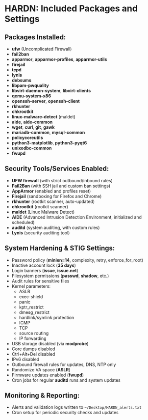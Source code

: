 # HARDN: Included Packages and Settings

## Packages Installed:
- **ufw** (Uncomplicated Firewall)  
- **fail2ban**  
- **apparmor**, **apparmor-profiles**, **apparmor-utils**  
- **firejail**  
- **tcpd**  
- **lynis**  
- **debsums**  
- **libpam-pwquality**  
- **libvirt-daemon-system**, **libvirt-clients**  
- **qemu-system-x86**  
- **openssh-server**, **openssh-client**  
- **rkhunter**  
- **chkrootkit**  
- **linux-malware-detect** (maldet)  
- **aide**, **aide-common**  
- **wget**, **curl**, **git**, **gawk**  
- **mariadb-common**, **mysql-common**  
- **policycoreutils**  
- **python3-matplotlib**, **python3-pyqt6**  
- **unixodbc-common**  
- **fwupd**  

## Security Tools/Services Enabled:
- **UFW firewall** (with strict outbound/inbound rules)  
- **Fail2Ban** (with SSH jail and custom ban settings)  
- **AppArmor** (enabled and profiles reset)  
- **Firejail** (sandboxing for Firefox and Chrome)  
- **rkhunter** (rootkit scanner, auto-updated)  
- **chkrootkit** (rootkit scanner)  
- **maldet** (Linux Malware Detect)  
- **AIDE** (Advanced Intrusion Detection Environment, initialized and scheduled)  
- **auditd** (system auditing, with custom rules)  
- **Lynis** (security auditing tool)  

## System Hardening & STIG Settings:
- Password policy (**minlen=14**, complexity, retry, enforce_for_root)  
- Inactive account lock (**35 days**)  
- Login banners (**issue**, **issue.net**)  
- Filesystem permissions (**passwd**, **shadow**, etc.)  
- Audit rules for sensitive files  
- Kernel parameters:  
    - ASLR  
    - exec-shield  
    - panic  
    - kptr_restrict  
    - dmesg_restrict  
    - hardlink/symlink protection  
    - ICMP  
    - TCP  
    - source routing  
    - IP forwarding  
- USB storage disabled (via **modprobe**)  
- Core dumps disabled  
- Ctrl+Alt+Del disabled  
- IPv6 disabled  
- Outbound firewall rules for updates, DNS, NTP only  
- Randomize VA space (**ASLR**)  
- Firmware updates enabled (**fwupd**)  
- Cron jobs for regular **auditd** runs and system updates  

## Monitoring & Reporting:
- Alerts and validation logs written to `~/Desktop/HARDN_alerts.txt`  
- Cron setup for periodic security checks and updates  
